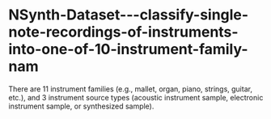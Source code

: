 # NSynth-Dataset---classify-single-note-recordings-of-instruments-into-one-of-10-instrument-family-nam
There are 11 instrument families (e.g., mallet, organ, piano, strings, guitar, etc.), and 3 instrument source types (acoustic instrument sample, electronic instrument sample, or synthesized sample).
